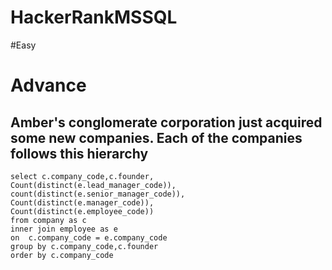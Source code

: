 # HackerRankMSSQL

#Easy

# Advance
## Amber's conglomerate corporation just acquired some new companies. Each of the companies follows this hierarchy
```
select c.company_code,c.founder,
Count(distinct(e.lead_manager_code)),
count(distinct(e.senior_manager_code)),
Count(distinct(e.manager_code)),
Count(distinct(e.employee_code))
from company as c
inner join employee as e
on  c.company_code = e.company_code
group by c.company_code,c.founder
order by c.company_code
```

